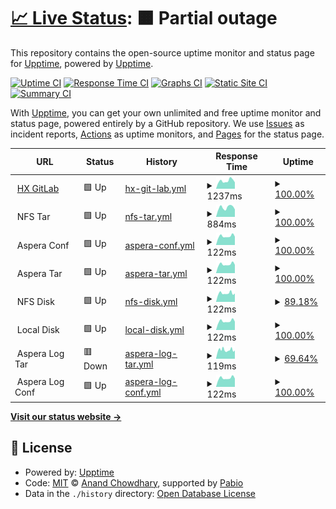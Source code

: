 # [📈 Live Status](https://fwten.github.io/hxgl-upptime): <!--live status--> **🟧 Partial outage**

This repository contains the open-source uptime monitor and status page for [Upptime](https://upptime.js.org), powered by [Upptime](https://github.com/upptime/upptime).

[![Uptime CI](https://github.com/fwten/hxgl-upptime/workflows/Uptime%20CI/badge.svg)](https://github.com/fwten/hxgl-upptime/actions?query=workflow%3A%22Uptime+CI%22)
[![Response Time CI](https://github.com/fwten/hxgl-upptime/workflows/Response%20Time%20CI/badge.svg)](https://github.com/fwten/hxgl-upptime/actions?query=workflow%3A%22Response+Time+CI%22)
[![Graphs CI](https://github.com/fwten/hxgl-upptime/workflows/Graphs%20CI/badge.svg)](https://github.com/fwten/hxgl-upptime/actions?query=workflow%3A%22Graphs+CI%22)
[![Static Site CI](https://github.com/fwten/hxgl-upptime/workflows/Static%20Site%20CI/badge.svg)](https://github.com/fwten/hxgl-upptime/actions?query=workflow%3A%22Static+Site+CI%22)
[![Summary CI](https://github.com/fwten/hxgl-upptime/workflows/Summary%20CI/badge.svg)](https://github.com/fwten/hxgl-upptime/actions?query=workflow%3A%22Summary+CI%22)

With [Upptime](https://upptime.js.org), you can get your own unlimited and free uptime monitor and status page, powered entirely by a GitHub repository. We use [Issues](https://github.com/upptime/upptime/issues) as incident reports, [Actions](https://github.com/fwten/hxgl-upptime/actions) as uptime monitors, and [Pages](https://upptime.github.io/upptime) for the status page.

<!--start: status pages-->
<!-- This summary is generated by Upptime (https://github.com/upptime/upptime) -->
<!-- Do not edit this manually, your changes will be overwritten -->
<!-- prettier-ignore -->
| URL | Status | History | Response Time | Uptime |
| --- | ------ | ------- | ------------- | ------ |
| <img alt="" src="https://icons.duckduckgo.com/ip3/healthx-gitlab.bihealth.org.ico" height="13"> [HX GitLab](https://healthx-gitlab.bihealth.org/) | 🟩 Up | [hx-git-lab.yml](https://github.com/fwten/hxgl-upptime/commits/HEAD/history/hx-git-lab.yml) | <details><summary><img alt="Response time graph" src="./graphs/hx-git-lab/response-time-week.png" height="20"> 1237ms</summary><br><a href="https://fwten.github.io/hxgl-upptime/history/hx-git-lab"><img alt="Response time 1257" src="https://img.shields.io/endpoint?url=https%3A%2F%2Fraw.githubusercontent.com%2Ffwten%2Fhxgl-upptime%2FHEAD%2Fapi%2Fhx-git-lab%2Fresponse-time.json"></a><br><a href="https://fwten.github.io/hxgl-upptime/history/hx-git-lab"><img alt="24-hour response time 1082" src="https://img.shields.io/endpoint?url=https%3A%2F%2Fraw.githubusercontent.com%2Ffwten%2Fhxgl-upptime%2FHEAD%2Fapi%2Fhx-git-lab%2Fresponse-time-day.json"></a><br><a href="https://fwten.github.io/hxgl-upptime/history/hx-git-lab"><img alt="7-day response time 1237" src="https://img.shields.io/endpoint?url=https%3A%2F%2Fraw.githubusercontent.com%2Ffwten%2Fhxgl-upptime%2FHEAD%2Fapi%2Fhx-git-lab%2Fresponse-time-week.json"></a><br><a href="https://fwten.github.io/hxgl-upptime/history/hx-git-lab"><img alt="30-day response time 1228" src="https://img.shields.io/endpoint?url=https%3A%2F%2Fraw.githubusercontent.com%2Ffwten%2Fhxgl-upptime%2FHEAD%2Fapi%2Fhx-git-lab%2Fresponse-time-month.json"></a><br><a href="https://fwten.github.io/hxgl-upptime/history/hx-git-lab"><img alt="1-year response time 1257" src="https://img.shields.io/endpoint?url=https%3A%2F%2Fraw.githubusercontent.com%2Ffwten%2Fhxgl-upptime%2FHEAD%2Fapi%2Fhx-git-lab%2Fresponse-time-year.json"></a></details> | <details><summary><a href="https://fwten.github.io/hxgl-upptime/history/hx-git-lab">100.00%</a></summary><a href="https://fwten.github.io/hxgl-upptime/history/hx-git-lab"><img alt="All-time uptime 100.00%" src="https://img.shields.io/endpoint?url=https%3A%2F%2Fraw.githubusercontent.com%2Ffwten%2Fhxgl-upptime%2FHEAD%2Fapi%2Fhx-git-lab%2Fuptime.json"></a><br><a href="https://fwten.github.io/hxgl-upptime/history/hx-git-lab"><img alt="24-hour uptime 100.00%" src="https://img.shields.io/endpoint?url=https%3A%2F%2Fraw.githubusercontent.com%2Ffwten%2Fhxgl-upptime%2FHEAD%2Fapi%2Fhx-git-lab%2Fuptime-day.json"></a><br><a href="https://fwten.github.io/hxgl-upptime/history/hx-git-lab"><img alt="7-day uptime 100.00%" src="https://img.shields.io/endpoint?url=https%3A%2F%2Fraw.githubusercontent.com%2Ffwten%2Fhxgl-upptime%2FHEAD%2Fapi%2Fhx-git-lab%2Fuptime-week.json"></a><br><a href="https://fwten.github.io/hxgl-upptime/history/hx-git-lab"><img alt="30-day uptime 100.00%" src="https://img.shields.io/endpoint?url=https%3A%2F%2Fraw.githubusercontent.com%2Ffwten%2Fhxgl-upptime%2FHEAD%2Fapi%2Fhx-git-lab%2Fuptime-month.json"></a><br><a href="https://fwten.github.io/hxgl-upptime/history/hx-git-lab"><img alt="1-year uptime 100.00%" src="https://img.shields.io/endpoint?url=https%3A%2F%2Fraw.githubusercontent.com%2Ffwten%2Fhxgl-upptime%2FHEAD%2Fapi%2Fhx-git-lab%2Fuptime-year.json"></a></details>
| <img alt="" src="https://icons.duckduckgo.com/ip3/$hx_status_page.ico" height="13"> NFS Tar | 🟩 Up | [nfs-tar.yml](https://github.com/fwten/hxgl-upptime/commits/HEAD/history/nfs-tar.yml) | <details><summary><img alt="Response time graph" src="./graphs/nfs-tar/response-time-week.png" height="20"> 884ms</summary><br><a href="https://fwten.github.io/hxgl-upptime/history/nfs-tar"><img alt="Response time 861" src="https://img.shields.io/endpoint?url=https%3A%2F%2Fraw.githubusercontent.com%2Ffwten%2Fhxgl-upptime%2FHEAD%2Fapi%2Fnfs-tar%2Fresponse-time.json"></a><br><a href="https://fwten.github.io/hxgl-upptime/history/nfs-tar"><img alt="24-hour response time 743" src="https://img.shields.io/endpoint?url=https%3A%2F%2Fraw.githubusercontent.com%2Ffwten%2Fhxgl-upptime%2FHEAD%2Fapi%2Fnfs-tar%2Fresponse-time-day.json"></a><br><a href="https://fwten.github.io/hxgl-upptime/history/nfs-tar"><img alt="7-day response time 884" src="https://img.shields.io/endpoint?url=https%3A%2F%2Fraw.githubusercontent.com%2Ffwten%2Fhxgl-upptime%2FHEAD%2Fapi%2Fnfs-tar%2Fresponse-time-week.json"></a><br><a href="https://fwten.github.io/hxgl-upptime/history/nfs-tar"><img alt="30-day response time 861" src="https://img.shields.io/endpoint?url=https%3A%2F%2Fraw.githubusercontent.com%2Ffwten%2Fhxgl-upptime%2FHEAD%2Fapi%2Fnfs-tar%2Fresponse-time-month.json"></a><br><a href="https://fwten.github.io/hxgl-upptime/history/nfs-tar"><img alt="1-year response time 861" src="https://img.shields.io/endpoint?url=https%3A%2F%2Fraw.githubusercontent.com%2Ffwten%2Fhxgl-upptime%2FHEAD%2Fapi%2Fnfs-tar%2Fresponse-time-year.json"></a></details> | <details><summary><a href="https://fwten.github.io/hxgl-upptime/history/nfs-tar">100.00%</a></summary><a href="https://fwten.github.io/hxgl-upptime/history/nfs-tar"><img alt="All-time uptime 99.95%" src="https://img.shields.io/endpoint?url=https%3A%2F%2Fraw.githubusercontent.com%2Ffwten%2Fhxgl-upptime%2FHEAD%2Fapi%2Fnfs-tar%2Fuptime.json"></a><br><a href="https://fwten.github.io/hxgl-upptime/history/nfs-tar"><img alt="24-hour uptime 100.00%" src="https://img.shields.io/endpoint?url=https%3A%2F%2Fraw.githubusercontent.com%2Ffwten%2Fhxgl-upptime%2FHEAD%2Fapi%2Fnfs-tar%2Fuptime-day.json"></a><br><a href="https://fwten.github.io/hxgl-upptime/history/nfs-tar"><img alt="7-day uptime 100.00%" src="https://img.shields.io/endpoint?url=https%3A%2F%2Fraw.githubusercontent.com%2Ffwten%2Fhxgl-upptime%2FHEAD%2Fapi%2Fnfs-tar%2Fuptime-week.json"></a><br><a href="https://fwten.github.io/hxgl-upptime/history/nfs-tar"><img alt="30-day uptime 100.00%" src="https://img.shields.io/endpoint?url=https%3A%2F%2Fraw.githubusercontent.com%2Ffwten%2Fhxgl-upptime%2FHEAD%2Fapi%2Fnfs-tar%2Fuptime-month.json"></a><br><a href="https://fwten.github.io/hxgl-upptime/history/nfs-tar"><img alt="1-year uptime 99.95%" src="https://img.shields.io/endpoint?url=https%3A%2F%2Fraw.githubusercontent.com%2Ffwten%2Fhxgl-upptime%2FHEAD%2Fapi%2Fnfs-tar%2Fuptime-year.json"></a></details>
| <img alt="" src="https://icons.duckduckgo.com/ip3/$hx_status_page.ico" height="13"> Aspera Conf | 🟩 Up | [aspera-conf.yml](https://github.com/fwten/hxgl-upptime/commits/HEAD/history/aspera-conf.yml) | <details><summary><img alt="Response time graph" src="./graphs/aspera-conf/response-time-week.png" height="20"> 122ms</summary><br><a href="https://fwten.github.io/hxgl-upptime/history/aspera-conf"><img alt="Response time 129" src="https://img.shields.io/endpoint?url=https%3A%2F%2Fraw.githubusercontent.com%2Ffwten%2Fhxgl-upptime%2FHEAD%2Fapi%2Faspera-conf%2Fresponse-time.json"></a><br><a href="https://fwten.github.io/hxgl-upptime/history/aspera-conf"><img alt="24-hour response time 96" src="https://img.shields.io/endpoint?url=https%3A%2F%2Fraw.githubusercontent.com%2Ffwten%2Fhxgl-upptime%2FHEAD%2Fapi%2Faspera-conf%2Fresponse-time-day.json"></a><br><a href="https://fwten.github.io/hxgl-upptime/history/aspera-conf"><img alt="7-day response time 122" src="https://img.shields.io/endpoint?url=https%3A%2F%2Fraw.githubusercontent.com%2Ffwten%2Fhxgl-upptime%2FHEAD%2Fapi%2Faspera-conf%2Fresponse-time-week.json"></a><br><a href="https://fwten.github.io/hxgl-upptime/history/aspera-conf"><img alt="30-day response time 130" src="https://img.shields.io/endpoint?url=https%3A%2F%2Fraw.githubusercontent.com%2Ffwten%2Fhxgl-upptime%2FHEAD%2Fapi%2Faspera-conf%2Fresponse-time-month.json"></a><br><a href="https://fwten.github.io/hxgl-upptime/history/aspera-conf"><img alt="1-year response time 129" src="https://img.shields.io/endpoint?url=https%3A%2F%2Fraw.githubusercontent.com%2Ffwten%2Fhxgl-upptime%2FHEAD%2Fapi%2Faspera-conf%2Fresponse-time-year.json"></a></details> | <details><summary><a href="https://fwten.github.io/hxgl-upptime/history/aspera-conf">100.00%</a></summary><a href="https://fwten.github.io/hxgl-upptime/history/aspera-conf"><img alt="All-time uptime 100.00%" src="https://img.shields.io/endpoint?url=https%3A%2F%2Fraw.githubusercontent.com%2Ffwten%2Fhxgl-upptime%2FHEAD%2Fapi%2Faspera-conf%2Fuptime.json"></a><br><a href="https://fwten.github.io/hxgl-upptime/history/aspera-conf"><img alt="24-hour uptime 100.00%" src="https://img.shields.io/endpoint?url=https%3A%2F%2Fraw.githubusercontent.com%2Ffwten%2Fhxgl-upptime%2FHEAD%2Fapi%2Faspera-conf%2Fuptime-day.json"></a><br><a href="https://fwten.github.io/hxgl-upptime/history/aspera-conf"><img alt="7-day uptime 100.00%" src="https://img.shields.io/endpoint?url=https%3A%2F%2Fraw.githubusercontent.com%2Ffwten%2Fhxgl-upptime%2FHEAD%2Fapi%2Faspera-conf%2Fuptime-week.json"></a><br><a href="https://fwten.github.io/hxgl-upptime/history/aspera-conf"><img alt="30-day uptime 100.00%" src="https://img.shields.io/endpoint?url=https%3A%2F%2Fraw.githubusercontent.com%2Ffwten%2Fhxgl-upptime%2FHEAD%2Fapi%2Faspera-conf%2Fuptime-month.json"></a><br><a href="https://fwten.github.io/hxgl-upptime/history/aspera-conf"><img alt="1-year uptime 100.00%" src="https://img.shields.io/endpoint?url=https%3A%2F%2Fraw.githubusercontent.com%2Ffwten%2Fhxgl-upptime%2FHEAD%2Fapi%2Faspera-conf%2Fuptime-year.json"></a></details>
| <img alt="" src="https://icons.duckduckgo.com/ip3/$hx_status_page.ico" height="13"> Aspera Tar | 🟩 Up | [aspera-tar.yml](https://github.com/fwten/hxgl-upptime/commits/HEAD/history/aspera-tar.yml) | <details><summary><img alt="Response time graph" src="./graphs/aspera-tar/response-time-week.png" height="20"> 122ms</summary><br><a href="https://fwten.github.io/hxgl-upptime/history/aspera-tar"><img alt="Response time 131" src="https://img.shields.io/endpoint?url=https%3A%2F%2Fraw.githubusercontent.com%2Ffwten%2Fhxgl-upptime%2FHEAD%2Fapi%2Faspera-tar%2Fresponse-time.json"></a><br><a href="https://fwten.github.io/hxgl-upptime/history/aspera-tar"><img alt="24-hour response time 95" src="https://img.shields.io/endpoint?url=https%3A%2F%2Fraw.githubusercontent.com%2Ffwten%2Fhxgl-upptime%2FHEAD%2Fapi%2Faspera-tar%2Fresponse-time-day.json"></a><br><a href="https://fwten.github.io/hxgl-upptime/history/aspera-tar"><img alt="7-day response time 122" src="https://img.shields.io/endpoint?url=https%3A%2F%2Fraw.githubusercontent.com%2Ffwten%2Fhxgl-upptime%2FHEAD%2Fapi%2Faspera-tar%2Fresponse-time-week.json"></a><br><a href="https://fwten.github.io/hxgl-upptime/history/aspera-tar"><img alt="30-day response time 133" src="https://img.shields.io/endpoint?url=https%3A%2F%2Fraw.githubusercontent.com%2Ffwten%2Fhxgl-upptime%2FHEAD%2Fapi%2Faspera-tar%2Fresponse-time-month.json"></a><br><a href="https://fwten.github.io/hxgl-upptime/history/aspera-tar"><img alt="1-year response time 131" src="https://img.shields.io/endpoint?url=https%3A%2F%2Fraw.githubusercontent.com%2Ffwten%2Fhxgl-upptime%2FHEAD%2Fapi%2Faspera-tar%2Fresponse-time-year.json"></a></details> | <details><summary><a href="https://fwten.github.io/hxgl-upptime/history/aspera-tar">100.00%</a></summary><a href="https://fwten.github.io/hxgl-upptime/history/aspera-tar"><img alt="All-time uptime 100.00%" src="https://img.shields.io/endpoint?url=https%3A%2F%2Fraw.githubusercontent.com%2Ffwten%2Fhxgl-upptime%2FHEAD%2Fapi%2Faspera-tar%2Fuptime.json"></a><br><a href="https://fwten.github.io/hxgl-upptime/history/aspera-tar"><img alt="24-hour uptime 100.00%" src="https://img.shields.io/endpoint?url=https%3A%2F%2Fraw.githubusercontent.com%2Ffwten%2Fhxgl-upptime%2FHEAD%2Fapi%2Faspera-tar%2Fuptime-day.json"></a><br><a href="https://fwten.github.io/hxgl-upptime/history/aspera-tar"><img alt="7-day uptime 100.00%" src="https://img.shields.io/endpoint?url=https%3A%2F%2Fraw.githubusercontent.com%2Ffwten%2Fhxgl-upptime%2FHEAD%2Fapi%2Faspera-tar%2Fuptime-week.json"></a><br><a href="https://fwten.github.io/hxgl-upptime/history/aspera-tar"><img alt="30-day uptime 100.00%" src="https://img.shields.io/endpoint?url=https%3A%2F%2Fraw.githubusercontent.com%2Ffwten%2Fhxgl-upptime%2FHEAD%2Fapi%2Faspera-tar%2Fuptime-month.json"></a><br><a href="https://fwten.github.io/hxgl-upptime/history/aspera-tar"><img alt="1-year uptime 100.00%" src="https://img.shields.io/endpoint?url=https%3A%2F%2Fraw.githubusercontent.com%2Ffwten%2Fhxgl-upptime%2FHEAD%2Fapi%2Faspera-tar%2Fuptime-year.json"></a></details>
| <img alt="" src="https://icons.duckduckgo.com/ip3/$hx_status_page.ico" height="13"> NFS Disk | 🟩 Up | [nfs-disk.yml](https://github.com/fwten/hxgl-upptime/commits/HEAD/history/nfs-disk.yml) | <details><summary><img alt="Response time graph" src="./graphs/nfs-disk/response-time-week.png" height="20"> 122ms</summary><br><a href="https://fwten.github.io/hxgl-upptime/history/nfs-disk"><img alt="Response time 127" src="https://img.shields.io/endpoint?url=https%3A%2F%2Fraw.githubusercontent.com%2Ffwten%2Fhxgl-upptime%2FHEAD%2Fapi%2Fnfs-disk%2Fresponse-time.json"></a><br><a href="https://fwten.github.io/hxgl-upptime/history/nfs-disk"><img alt="24-hour response time 119" src="https://img.shields.io/endpoint?url=https%3A%2F%2Fraw.githubusercontent.com%2Ffwten%2Fhxgl-upptime%2FHEAD%2Fapi%2Fnfs-disk%2Fresponse-time-day.json"></a><br><a href="https://fwten.github.io/hxgl-upptime/history/nfs-disk"><img alt="7-day response time 122" src="https://img.shields.io/endpoint?url=https%3A%2F%2Fraw.githubusercontent.com%2Ffwten%2Fhxgl-upptime%2FHEAD%2Fapi%2Fnfs-disk%2Fresponse-time-week.json"></a><br><a href="https://fwten.github.io/hxgl-upptime/history/nfs-disk"><img alt="30-day response time 127" src="https://img.shields.io/endpoint?url=https%3A%2F%2Fraw.githubusercontent.com%2Ffwten%2Fhxgl-upptime%2FHEAD%2Fapi%2Fnfs-disk%2Fresponse-time-month.json"></a><br><a href="https://fwten.github.io/hxgl-upptime/history/nfs-disk"><img alt="1-year response time 127" src="https://img.shields.io/endpoint?url=https%3A%2F%2Fraw.githubusercontent.com%2Ffwten%2Fhxgl-upptime%2FHEAD%2Fapi%2Fnfs-disk%2Fresponse-time-year.json"></a></details> | <details><summary><a href="https://fwten.github.io/hxgl-upptime/history/nfs-disk">89.18%</a></summary><a href="https://fwten.github.io/hxgl-upptime/history/nfs-disk"><img alt="All-time uptime 87.49%" src="https://img.shields.io/endpoint?url=https%3A%2F%2Fraw.githubusercontent.com%2Ffwten%2Fhxgl-upptime%2FHEAD%2Fapi%2Fnfs-disk%2Fuptime.json"></a><br><a href="https://fwten.github.io/hxgl-upptime/history/nfs-disk"><img alt="24-hour uptime 36.28%" src="https://img.shields.io/endpoint?url=https%3A%2F%2Fraw.githubusercontent.com%2Ffwten%2Fhxgl-upptime%2FHEAD%2Fapi%2Fnfs-disk%2Fuptime-day.json"></a><br><a href="https://fwten.github.io/hxgl-upptime/history/nfs-disk"><img alt="7-day uptime 89.18%" src="https://img.shields.io/endpoint?url=https%3A%2F%2Fraw.githubusercontent.com%2Ffwten%2Fhxgl-upptime%2FHEAD%2Fapi%2Fnfs-disk%2Fuptime-week.json"></a><br><a href="https://fwten.github.io/hxgl-upptime/history/nfs-disk"><img alt="30-day uptime 81.87%" src="https://img.shields.io/endpoint?url=https%3A%2F%2Fraw.githubusercontent.com%2Ffwten%2Fhxgl-upptime%2FHEAD%2Fapi%2Fnfs-disk%2Fuptime-month.json"></a><br><a href="https://fwten.github.io/hxgl-upptime/history/nfs-disk"><img alt="1-year uptime 87.49%" src="https://img.shields.io/endpoint?url=https%3A%2F%2Fraw.githubusercontent.com%2Ffwten%2Fhxgl-upptime%2FHEAD%2Fapi%2Fnfs-disk%2Fuptime-year.json"></a></details>
| <img alt="" src="https://icons.duckduckgo.com/ip3/$hx_status_page.ico" height="13"> Local Disk | 🟩 Up | [local-disk.yml](https://github.com/fwten/hxgl-upptime/commits/HEAD/history/local-disk.yml) | <details><summary><img alt="Response time graph" src="./graphs/local-disk/response-time-week.png" height="20"> 122ms</summary><br><a href="https://fwten.github.io/hxgl-upptime/history/local-disk"><img alt="Response time 129" src="https://img.shields.io/endpoint?url=https%3A%2F%2Fraw.githubusercontent.com%2Ffwten%2Fhxgl-upptime%2FHEAD%2Fapi%2Flocal-disk%2Fresponse-time.json"></a><br><a href="https://fwten.github.io/hxgl-upptime/history/local-disk"><img alt="24-hour response time 95" src="https://img.shields.io/endpoint?url=https%3A%2F%2Fraw.githubusercontent.com%2Ffwten%2Fhxgl-upptime%2FHEAD%2Fapi%2Flocal-disk%2Fresponse-time-day.json"></a><br><a href="https://fwten.github.io/hxgl-upptime/history/local-disk"><img alt="7-day response time 122" src="https://img.shields.io/endpoint?url=https%3A%2F%2Fraw.githubusercontent.com%2Ffwten%2Fhxgl-upptime%2FHEAD%2Fapi%2Flocal-disk%2Fresponse-time-week.json"></a><br><a href="https://fwten.github.io/hxgl-upptime/history/local-disk"><img alt="30-day response time 130" src="https://img.shields.io/endpoint?url=https%3A%2F%2Fraw.githubusercontent.com%2Ffwten%2Fhxgl-upptime%2FHEAD%2Fapi%2Flocal-disk%2Fresponse-time-month.json"></a><br><a href="https://fwten.github.io/hxgl-upptime/history/local-disk"><img alt="1-year response time 129" src="https://img.shields.io/endpoint?url=https%3A%2F%2Fraw.githubusercontent.com%2Ffwten%2Fhxgl-upptime%2FHEAD%2Fapi%2Flocal-disk%2Fresponse-time-year.json"></a></details> | <details><summary><a href="https://fwten.github.io/hxgl-upptime/history/local-disk">100.00%</a></summary><a href="https://fwten.github.io/hxgl-upptime/history/local-disk"><img alt="All-time uptime 100.00%" src="https://img.shields.io/endpoint?url=https%3A%2F%2Fraw.githubusercontent.com%2Ffwten%2Fhxgl-upptime%2FHEAD%2Fapi%2Flocal-disk%2Fuptime.json"></a><br><a href="https://fwten.github.io/hxgl-upptime/history/local-disk"><img alt="24-hour uptime 100.00%" src="https://img.shields.io/endpoint?url=https%3A%2F%2Fraw.githubusercontent.com%2Ffwten%2Fhxgl-upptime%2FHEAD%2Fapi%2Flocal-disk%2Fuptime-day.json"></a><br><a href="https://fwten.github.io/hxgl-upptime/history/local-disk"><img alt="7-day uptime 100.00%" src="https://img.shields.io/endpoint?url=https%3A%2F%2Fraw.githubusercontent.com%2Ffwten%2Fhxgl-upptime%2FHEAD%2Fapi%2Flocal-disk%2Fuptime-week.json"></a><br><a href="https://fwten.github.io/hxgl-upptime/history/local-disk"><img alt="30-day uptime 100.00%" src="https://img.shields.io/endpoint?url=https%3A%2F%2Fraw.githubusercontent.com%2Ffwten%2Fhxgl-upptime%2FHEAD%2Fapi%2Flocal-disk%2Fuptime-month.json"></a><br><a href="https://fwten.github.io/hxgl-upptime/history/local-disk"><img alt="1-year uptime 100.00%" src="https://img.shields.io/endpoint?url=https%3A%2F%2Fraw.githubusercontent.com%2Ffwten%2Fhxgl-upptime%2FHEAD%2Fapi%2Flocal-disk%2Fuptime-year.json"></a></details>
| <img alt="" src="https://icons.duckduckgo.com/ip3/$hx_status_page.ico" height="13"> Aspera Log Tar | 🟥 Down | [aspera-log-tar.yml](https://github.com/fwten/hxgl-upptime/commits/HEAD/history/aspera-log-tar.yml) | <details><summary><img alt="Response time graph" src="./graphs/aspera-log-tar/response-time-week.png" height="20"> 119ms</summary><br><a href="https://fwten.github.io/hxgl-upptime/history/aspera-log-tar"><img alt="Response time 123" src="https://img.shields.io/endpoint?url=https%3A%2F%2Fraw.githubusercontent.com%2Ffwten%2Fhxgl-upptime%2FHEAD%2Fapi%2Faspera-log-tar%2Fresponse-time.json"></a><br><a href="https://fwten.github.io/hxgl-upptime/history/aspera-log-tar"><img alt="24-hour response time 98" src="https://img.shields.io/endpoint?url=https%3A%2F%2Fraw.githubusercontent.com%2Ffwten%2Fhxgl-upptime%2FHEAD%2Fapi%2Faspera-log-tar%2Fresponse-time-day.json"></a><br><a href="https://fwten.github.io/hxgl-upptime/history/aspera-log-tar"><img alt="7-day response time 119" src="https://img.shields.io/endpoint?url=https%3A%2F%2Fraw.githubusercontent.com%2Ffwten%2Fhxgl-upptime%2FHEAD%2Fapi%2Faspera-log-tar%2Fresponse-time-week.json"></a><br><a href="https://fwten.github.io/hxgl-upptime/history/aspera-log-tar"><img alt="30-day response time 123" src="https://img.shields.io/endpoint?url=https%3A%2F%2Fraw.githubusercontent.com%2Ffwten%2Fhxgl-upptime%2FHEAD%2Fapi%2Faspera-log-tar%2Fresponse-time-month.json"></a><br><a href="https://fwten.github.io/hxgl-upptime/history/aspera-log-tar"><img alt="1-year response time 123" src="https://img.shields.io/endpoint?url=https%3A%2F%2Fraw.githubusercontent.com%2Ffwten%2Fhxgl-upptime%2FHEAD%2Fapi%2Faspera-log-tar%2Fresponse-time-year.json"></a></details> | <details><summary><a href="https://fwten.github.io/hxgl-upptime/history/aspera-log-tar">69.64%</a></summary><a href="https://fwten.github.io/hxgl-upptime/history/aspera-log-tar"><img alt="All-time uptime 40.65%" src="https://img.shields.io/endpoint?url=https%3A%2F%2Fraw.githubusercontent.com%2Ffwten%2Fhxgl-upptime%2FHEAD%2Fapi%2Faspera-log-tar%2Fuptime.json"></a><br><a href="https://fwten.github.io/hxgl-upptime/history/aspera-log-tar"><img alt="24-hour uptime 24.38%" src="https://img.shields.io/endpoint?url=https%3A%2F%2Fraw.githubusercontent.com%2Ffwten%2Fhxgl-upptime%2FHEAD%2Fapi%2Faspera-log-tar%2Fuptime-day.json"></a><br><a href="https://fwten.github.io/hxgl-upptime/history/aspera-log-tar"><img alt="7-day uptime 69.64%" src="https://img.shields.io/endpoint?url=https%3A%2F%2Fraw.githubusercontent.com%2Ffwten%2Fhxgl-upptime%2FHEAD%2Fapi%2Faspera-log-tar%2Fuptime-week.json"></a><br><a href="https://fwten.github.io/hxgl-upptime/history/aspera-log-tar"><img alt="30-day uptime 42.39%" src="https://img.shields.io/endpoint?url=https%3A%2F%2Fraw.githubusercontent.com%2Ffwten%2Fhxgl-upptime%2FHEAD%2Fapi%2Faspera-log-tar%2Fuptime-month.json"></a><br><a href="https://fwten.github.io/hxgl-upptime/history/aspera-log-tar"><img alt="1-year uptime 40.65%" src="https://img.shields.io/endpoint?url=https%3A%2F%2Fraw.githubusercontent.com%2Ffwten%2Fhxgl-upptime%2FHEAD%2Fapi%2Faspera-log-tar%2Fuptime-year.json"></a></details>
| <img alt="" src="https://icons.duckduckgo.com/ip3/$hx_status_page.ico" height="13"> Aspera Log Conf | 🟩 Up | [aspera-log-conf.yml](https://github.com/fwten/hxgl-upptime/commits/HEAD/history/aspera-log-conf.yml) | <details><summary><img alt="Response time graph" src="./graphs/aspera-log-conf/response-time-week.png" height="20"> 122ms</summary><br><a href="https://fwten.github.io/hxgl-upptime/history/aspera-log-conf"><img alt="Response time 130" src="https://img.shields.io/endpoint?url=https%3A%2F%2Fraw.githubusercontent.com%2Ffwten%2Fhxgl-upptime%2FHEAD%2Fapi%2Faspera-log-conf%2Fresponse-time.json"></a><br><a href="https://fwten.github.io/hxgl-upptime/history/aspera-log-conf"><img alt="24-hour response time 96" src="https://img.shields.io/endpoint?url=https%3A%2F%2Fraw.githubusercontent.com%2Ffwten%2Fhxgl-upptime%2FHEAD%2Fapi%2Faspera-log-conf%2Fresponse-time-day.json"></a><br><a href="https://fwten.github.io/hxgl-upptime/history/aspera-log-conf"><img alt="7-day response time 122" src="https://img.shields.io/endpoint?url=https%3A%2F%2Fraw.githubusercontent.com%2Ffwten%2Fhxgl-upptime%2FHEAD%2Fapi%2Faspera-log-conf%2Fresponse-time-week.json"></a><br><a href="https://fwten.github.io/hxgl-upptime/history/aspera-log-conf"><img alt="30-day response time 131" src="https://img.shields.io/endpoint?url=https%3A%2F%2Fraw.githubusercontent.com%2Ffwten%2Fhxgl-upptime%2FHEAD%2Fapi%2Faspera-log-conf%2Fresponse-time-month.json"></a><br><a href="https://fwten.github.io/hxgl-upptime/history/aspera-log-conf"><img alt="1-year response time 130" src="https://img.shields.io/endpoint?url=https%3A%2F%2Fraw.githubusercontent.com%2Ffwten%2Fhxgl-upptime%2FHEAD%2Fapi%2Faspera-log-conf%2Fresponse-time-year.json"></a></details> | <details><summary><a href="https://fwten.github.io/hxgl-upptime/history/aspera-log-conf">100.00%</a></summary><a href="https://fwten.github.io/hxgl-upptime/history/aspera-log-conf"><img alt="All-time uptime 59.15%" src="https://img.shields.io/endpoint?url=https%3A%2F%2Fraw.githubusercontent.com%2Ffwten%2Fhxgl-upptime%2FHEAD%2Fapi%2Faspera-log-conf%2Fuptime.json"></a><br><a href="https://fwten.github.io/hxgl-upptime/history/aspera-log-conf"><img alt="24-hour uptime 100.00%" src="https://img.shields.io/endpoint?url=https%3A%2F%2Fraw.githubusercontent.com%2Ffwten%2Fhxgl-upptime%2FHEAD%2Fapi%2Faspera-log-conf%2Fuptime-day.json"></a><br><a href="https://fwten.github.io/hxgl-upptime/history/aspera-log-conf"><img alt="7-day uptime 100.00%" src="https://img.shields.io/endpoint?url=https%3A%2F%2Fraw.githubusercontent.com%2Ffwten%2Fhxgl-upptime%2FHEAD%2Fapi%2Faspera-log-conf%2Fuptime-week.json"></a><br><a href="https://fwten.github.io/hxgl-upptime/history/aspera-log-conf"><img alt="30-day uptime 59.17%" src="https://img.shields.io/endpoint?url=https%3A%2F%2Fraw.githubusercontent.com%2Ffwten%2Fhxgl-upptime%2FHEAD%2Fapi%2Faspera-log-conf%2Fuptime-month.json"></a><br><a href="https://fwten.github.io/hxgl-upptime/history/aspera-log-conf"><img alt="1-year uptime 59.15%" src="https://img.shields.io/endpoint?url=https%3A%2F%2Fraw.githubusercontent.com%2Ffwten%2Fhxgl-upptime%2FHEAD%2Fapi%2Faspera-log-conf%2Fuptime-year.json"></a></details>

<!--end: status pages-->

[**Visit our status website →**](https://fwten.github.io/hxgl-upptime)

## 📄 License

- Powered by: [Upptime](https://github.com/upptime/upptime)
- Code: [MIT](./LICENSE) © [Anand Chowdhary](https://anandchowdhary.com), supported by [Pabio](https://pabio.com)
- Data in the `./history` directory: [Open Database License](https://opendatacommons.org/licenses/odbl/1-0/)
